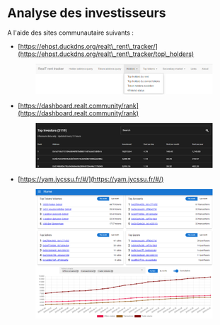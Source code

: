 # Analyse des investisseurs

A l'aide des sites communautaire suivants :

*   [https://ehpst.duckdns.org/realt\_rent\_tracker/](https://ehpst.duckdns.org/realt\_rent\_tracker/top\_holders)

    <figure><img src="../../.gitbook/assets/image (24).png" alt=""><figcaption></figcaption></figure>
*   [https://dashboard.realt.community/rank](https://dashboard.realt.community/rank)

    <figure><img src="../../.gitbook/assets/image (67).png" alt=""><figcaption></figcaption></figure>
*   [https://yam.jycssu.fr/#/](https://yam.jycssu.fr/#/)

    <figure><img src="../../.gitbook/assets/image (65).png" alt=""><figcaption></figcaption></figure>
